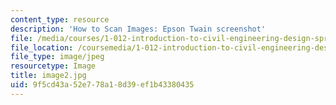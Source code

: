 ```yaml
---
content_type: resource
description: 'How to Scan Images: Epson Twain screenshot'
file: /media/courses/1-012-introduction-to-civil-engineering-design-spring-2002/9f5cd43a52e778a18d39ef1b43380435_image2.jpg
file_location: /coursemedia/1-012-introduction-to-civil-engineering-design-spring-2002/9f5cd43a52e778a18d39ef1b43380435_image2.jpg
file_type: image/jpeg
resourcetype: Image
title: image2.jpg
uid: 9f5cd43a-52e7-78a1-8d39-ef1b43380435
---
```

